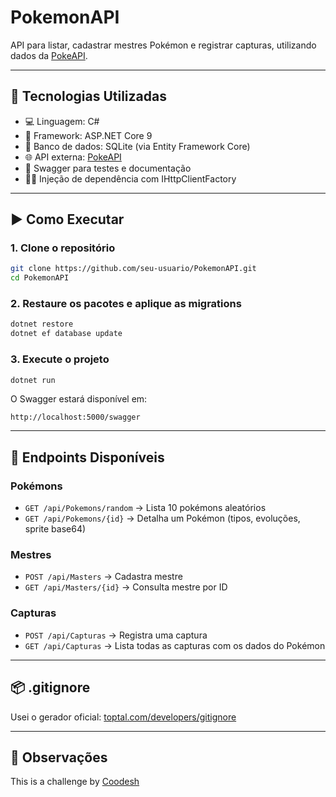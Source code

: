 # PokemonAPI

API para listar, cadastrar mestres Pokémon e registrar capturas, utilizando dados da [PokeAPI](https://pokeapi.co/).

---

## 🔧 Tecnologias Utilizadas

- 💻 Linguagem: C#
- 🚀 Framework: ASP.NET Core 9
- 🧱 Banco de dados: SQLite (via Entity Framework Core)
- 🌐 API externa: [PokeAPI](https://pokeapi.co/)
- 🧪 Swagger para testes e documentação
- 🐱‍💻 Injeção de dependência com IHttpClientFactory

---

## ▶️ Como Executar

### 1. Clone o repositório

```bash
git clone https://github.com/seu-usuario/PokemonAPI.git
cd PokemonAPI
```

### 2. Restaure os pacotes e aplique as migrations

```bash
dotnet restore
dotnet ef database update
```

### 3. Execute o projeto

```bash
dotnet run
```

O Swagger estará disponível em:

```
http://localhost:5000/swagger
```

---

## 📁 Endpoints Disponíveis

### Pokémons

- `GET /api/Pokemons/random` → Lista 10 pokémons aleatórios
- `GET /api/Pokemons/{id}` → Detalha um Pokémon (tipos, evoluções, sprite base64)

### Mestres

- `POST /api/Masters` → Cadastra mestre
- `GET /api/Masters/{id}` → Consulta mestre por ID

### Capturas

- `POST /api/Capturas` → Registra uma captura
- `GET /api/Capturas` → Lista todas as capturas com os dados do Pokémon

---

## 📦 .gitignore

Usei o gerador oficial: [toptal.com/developers/gitignore](https://www.toptal.com/developers/gitignore)

---

## 📌 Observações

This is a challenge by [Coodesh](https://coodesh.com/)
